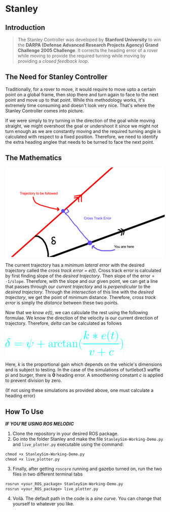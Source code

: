 # Stanley

## Introduction
> The Stanley Controller was developed by **Stanford University** to win the **DARPA (Defense Advanced Research Projects Agency) Grand Challenge 2005 Challenge**. 
> It corrects the heading error of a rover while moving to provide the required turning while moving by providing a *closed feedback loop*.

## The Need for Stanley Controller
Traditionally, for a rover to move, it would require to move upto a certain point on a global frame, then stop there and turn again to face to the next point and move up to that point. While this methodology works, it's extremely time consuming and doesn't look very nice. That's where the Stanley Controller comes into picture. 

If we were simply to try turning in the direction of the goal while moving straight, we might overshoot the goal or undershoot it since we might not turn enough as we are constantly moving and the required turning angle is calculated with respect to a fixed position. Therefore, we need to identify the extra heading anglee that needs to be turned to face the next point.

## The Mathematics
![My Beautifully Drawn Stanley Explanation](https://github.com/CocaKhosla/Stanley/blob/images/StanleyImage.jpg?raw=true)

The current trajectory has a _minimum lateral error_ with the desired trajectory called the _cross track error = e(t)_. Cross track error is calculated by first finding slope of the _desired trajectory_. Then slope of the error = ```-1/slope```. Therefore, with the slope and our given point, we can get a line that passes through our _current trajectory_ and is _perpendicular_ to the _desired trajectory_. Through the _intersection_ of this line with the _desired trajectory_, we get the point of minimum distance. Therefore, _cross track error_ is simply the _distance_ between these two points.

Now that we know _e(t)_, we can calculate the rest using the following formulae. We know the direction of the velocity is our current direction of trajectory. Therefore, _delta_ can be calculated as follows

![Formula](https://github.com/CocaKhosla/Stanley/blob/images/CodeCogsEqn.png?raw=true)

Here, _k_ is the proportional gain which depends on the vehicle's dimensions and is subject to testing. In the case of the simulations of turtlebot3 waffle pi and burger, there is **0** heading error. A smoothening constant _c_ is applied to prevent division by zero.

(If not using these simulations as provided above, one must calculate a heading error)


## How To Use
__*IF YOU'RE USING ROS MELODIC*__
1. Clone the repository in your desired ROS package. 
2. Go into the folder Stanley and make the file ```StanleySim-Working-Demo.py``` and ```live_plotter.py``` executable using the command: 
```
chmod +x StanleySim-Working-Demo.py
chmod +x live_plotter.py
``` 
3. Finally, after getting ```roscore``` running and gazebo turned on, run the two files in two different terminal tabs
```
rosrun <your_ROS_package> StanleySim-Working-Demo.py
rosrun <your_ROS_package> live_plotter.py
```
4. Voilà. The default path in the code is a _sine curve_. You can change that yourself to whatever you like.
